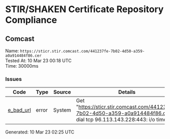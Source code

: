# STIR/SHAKEN Certificate Repository Compliance

## Comcast

Name: `https://sticr.stir.comcast.com/441237fe-7b02-4d50-a359-a0a914484f86.cer`\
Tested At: 10 Mar 23 00:18 UTC\
Time: 30000ms

### Issues

| Code | Type | Source | Details |
|------|------|--------|---------|
| [e_bad_url](../../ISSUES/e_bad_url/README.md) | error | System | Get "https://sticr.stir.comcast.com/441237fe-7b02-4d50-a359-a0a914484f86.cer": dial tcp 96.113.143.228:443: i/o timeout |

Generated: 10 Mar 23 02:25 UTC